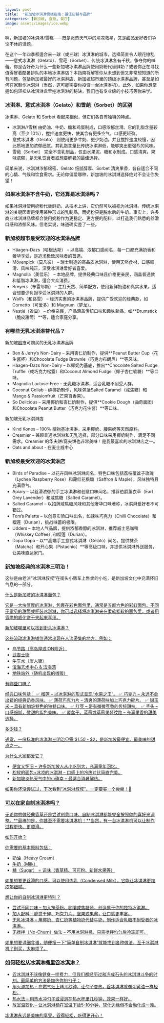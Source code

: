 ```yaml
---
layout: post
title:  "新加坡冰淇淋雪糕指南：最佳店铺与品牌"
categories: [新加坡, 食物, 餐厅]
image: assets/images/ice.webp
---
```


啊，新加坡的冰淇淋/雪糕——既是炎热天气中的清凉救星，又是甜品爱好者们争论不休的话题。

在这个一年四季都适合来一球（或三球）冰淇淋的城市，选择简直令人眼花缭乱——意式冰淇淋（Gelato）、雪葩（Sorbet）、传统冰淇淋各有千秋，争夺你的味蕾。你是否好奇为什么一些新加坡冰淇淋品牌使用奶粉代替鲜奶？或者你正在寻找值得冒着酷暑排队的本地冰淇淋店？本指南将解答你从未想到但又非常想知道的所有问题，包括新加坡最好的冰淇淋店、新加坡超市里的顶级冰淇淋品牌，甚至是如何在家制作冰淇淋（当然，这可能需要你投资一台冰淇淋机）。此外，如果你想掌握如何轻松从冰淇淋盒里挖冰淇淋的秘诀，我们也有专业级的小技巧等你来学。

### 冰淇淋、意式冰淇淋（Gelato）和雪葩（Sorbet）的区别

冰淇淋、Gelato 和 Sorbet 看起来相似，但它们各自有独特的特点。

+ 冰淇淋//雪糕 由奶油、牛奶、糖和鸡蛋制成，口感浓郁丝滑。它的乳脂含量较高（至少 10%），搅拌速度更快，使其含有更多空气，口感更轻盈。
+ 意式冰淇淋（Gelato） 则使用更多牛奶、更少奶油，并且搅拌速度较慢，因此质地更加浓郁细腻。其乳脂含量比传统冰淇淋低，能够突出更强烈的风味。
+ 雪葩（Sorbet） 完全不含乳制品，仅由水果泥、糖和水制成。口感清爽，果味浓郁，是无乳饮食者或想要解暑的最佳选择。

简单来说，冰淇淋浓郁绵密、Gelato 细腻醇厚、Sorbet 清爽果香，各自适合不同的心情、气候和饮食需求。无论你偏爱哪种，新加坡的冰淇淋选择绝对不会让你失望！

### 如果冰淇淋不含牛奶，它还算是冰淇淋吗？

如果冰淇淋使用奶粉代替鲜奶，从技术上讲，它仍然可以被视为冰淇淋。传统冰淇淋的关键因素是使用某种形式的乳制品，而奶粉只是脱水后的牛奶。事实上，许多商业冰淇淋品牌都会使用奶粉作为更稳定、更方便的配料，以打造我们熟悉的丝滑口感和浓郁风味。但老实说，味道确实差了一些。

### 新加坡超市最受欢迎的冰淇淋品牌

+ Häagen-Dazs（哈根达斯） – 以高端、浓郁口感闻名，每一口都充满奶香和奢华享受，是追求极致风味者的首选。
+ Mövenpick（莫凡彼） – 瑞士制造的高品质冰淇淋，使用天然食材，口感顺滑、风味纯正，深受冰淇淋爱好者喜爱。
+ Magnolia（美佳乐） – 本地品牌，提供经典口味且价格更亲民，涵盖普通款和低脂冰淇淋，适合大众消费。
+ Breyers（布雷耶斯） – 主打天然、简单配方，使用新鲜奶油和真实水果，适合想要少负担享受冰淇淋的人群。
+ Wall’s（和路雪） – 经济实惠的冰淇淋品牌，提供广受欢迎的经典款，如Cornetto（可爱多）和 Magnum（梦龙）。
+ Nestlé（雀巢） – 价格亲民，产品涵盖传统口味和趣味新品，如**Drumstick（脆皮甜筒）**等，适合家庭分享。

### 有哪些无乳冰淇淋替代品？

新加坡[超市](https://fromhktosg.github.io/zh/grocery/)可购买的无乳冰淇淋品牌

+ Ben & Jerry’s Non-Dairy – 采用杏仁奶制作，提供**Peanut Butter Cup（花生酱杯）和Chocolate Fudge Brownie（巧克力布朗尼）**等风味。
+ Häagen-Dazs Non-Dairy – 以椰奶为基底，推出**Chocolate Salted Fudge Truffle（咸巧克力松露）和Coconut Almond Fudge（椰子杏仁软糖）**等口味。
+ Magnolia Lactose-Free – 无乳糖冰淇淋，适合乳糖不耐受人群。
+ Coconut Collab – 纯椰奶制作，风味包括Salted Caramel（咸焦糖）和Mango & Passionfruit（芒果百香果）。
+ So Delicious – 采用椰奶和杏仁奶制作，提供**Cookie Dough（曲奇面团）和Chocolate Peanut Butter（巧克力花生酱）**等口味。

新加坡无乳冰淇淋店
+ Kind Kones – 100% 植物基冰淇淋，采用椰奶、腰果奶等天然原料。
+ Creamier – 兼顾普通冰淇淋和无乳选择，部分口味采用椰奶制作，满足不同需求。Creamier 的华夫饼/窩夫饼也非常美味！是我最喜欢的冰淇淋店之一。
+ Oats and about - 在麦士威中心

### 新加坡最受欢迎的冰淇淋店

+ Birds of Paradise – 以花卉风味冰淇淋闻名，特色口味包括荔枝覆盆子玫瑰（Lychee Raspberry Rose）和藏红花枫糖（Saffron & Maple），风味独特且充满香气。
+ Apiary – 以丝滑浓郁的手工冰淇淋和创意口味闻名，推荐伯爵薰衣草（Earl Grey Lavender）和咸焦糖（Salted Caramel）。
+ Salted Caramel – 以招牌咸焦糖风味和其他奢华口味著称，冰淇淋爱好者不可错过。
+ Tom’s Palette – 以创意实验口味出名，如辣味巧克力（Chilli Chocolate）和榴莲（Durian），挑战味蕾的极限。
+ Udders – 本地人气品牌，提供浓郁香醇的冰淇淋，推荐威士忌咖啡（Whiskey Coffee）和榴莲（Durian）。
+ Dopa Dopa – 以**高端手工意式冰淇淋（Gelato）闻名，提供抹茶（Matcha）和开心果（Pistachio）**等高级口味，并提供冰淇淋外送服务，让美味直达家门。

### 新加坡经典的冰淇淋三明治！

这些是由老派“冰淇淋叔叔”在街头小贩车上售卖的小吃，是新加坡文化中充满怀旧气息的一部分。

<u>什么是新加坡的冰淇淋面包？<u>

它是一大块厚厚的冰淇淋，包裹在彩色面包里，通常是五颜六色的彩虹面包。不同于常见的甜筒或杯装冰淇淋，你可以选择将冰淇淋夹在柔软松软的面包里，或者用香脆的威化饼干夹起来享用。

<u>新加坡哪里可以找到街头冰淇淋？<u>

这些流动冰淇淋摊位通常出现在人流密集的地方，例如：
+ 乌节路（高岛屋或ION附近）
+ 武吉士街
+ 牛车水（唐人街）
+ 滨海艺术中心 & 滨海湾
+ 地铁站外（随机出现的摊贩）

<u>有哪些口味？<u>

经典口味包括：
✅ 榴莲 – 以冰淇淋的形式呈现“水果之王”。
✅ 巧克力 – 永远不会出错的经典奶香风味。
✅ 薄荷巧克力片 – 清爽的薄荷味加上巧克力碎片。
✅ 甜玉米 – 具有新加坡特色的独特口味。
✅ 红豆 – 带有微微豆香的传统甜味。
✅ 芋头 – 口感细腻，微甜的紫色美味。
✅ 覆盆子、蓝莓或草莓果酱纹路 – 充满果香的甜美选择。

<u>多少钱？<u>

通常，一份标准的冰淇淋三明治只需 $1.50 - $2，是新加坡最便宜、最美味的甜点之一。

<u>为什么大家都爱它？<u>

+ 便宜又怀旧 – 许多新加坡人从小吃到大，充满童年回忆。
+ 松软的面包+冰凉的冰淇淋 – 口感上的冷热对比简直完美。
+ 新加坡炎热天气中的小确幸 – 最适合消暑解热。

如果你还没尝试过，下次看到“冰淇淋叔叔”，一定要买一个尝尝！🍦

### 可以在家自制冰淇淋吗？

无论你想做经典香草还是尝试创意口味，自制冰淇淋都能完全按照你的喜好来调整。**最棒的是，你甚至不需要冰淇淋机！**当然，有一台冰淇淋机可以让制作过程更快、更顺滑。

<u>如何开始？<u>

你需要的基本原料包括：
+ 奶油（Heavy Cream）
+ 牛奶（Milk）
+ 糖（Sugar）
= 调味（香草精、可可粉、新鲜水果等）

如果想要更丝滑的口感，可以使用炼乳（Condensed Milk），它能让冰淇淋更加浓郁细腻。

<u>想让你的自制冰淇淋更特别？<u>

+ 尝试不同口味 – 加入抹茶粉、咖啡或焦糖酱，创造属于你的独特冰淇淋。
+ 加入配料 – 脆饼干碎、巧克力片、坚果或果酱，让口感更丰富。
+ 无乳冰淇淋 – 用椰奶、杏仁奶等植物奶代替牛奶，制作适合乳糖不耐受者的冰淇淋。
+ 无搅拌（No-Churn）做法 – 不用冰淇淋机，只需搅拌均匀后冷冻即可。

如果想要详细食谱，随便搜一下“简单自制冰淇淋”就能找到各种做法。至于冰淇淋机？别买，太麻烦了。

### 如何轻松从冰淇淋桶里舀冰淇淋？

+ 舀冰淇淋不该像健身一样费力，但我们都经历过和冻成石头的冰淇淋斗争的时刻。最简单的方法是加热你的勺子：
+ 用火源加热 – 在燃气灶上烤几秒钟，让勺子变热，舀冰淇淋就像切黄油一样轻松。
+ 热水法 – 用热水冲勺子或浸泡在热水杯里几秒钟，效果一样好。
+ 放室温软化 – 让冰淇淋桶在室温下放5-10分钟，软化边缘但不会融化成一滩。

冰淇淋永远是美味的享受，舀得轻松，吃得更开心！
